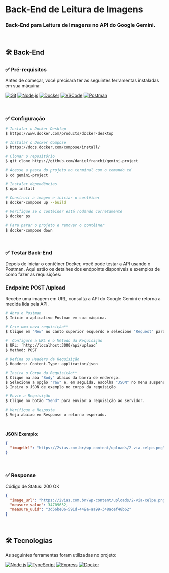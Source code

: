 # Back-End de Leitura de Imagens
### Back-End para Leitura de Imagens no API do Google Gemini.

<br />

## 🛠 Back-End

### :white_check_mark: Pré-requisitos

Antes de começar, você precisará ter as seguintes ferramentas instaladas em sua máquina:

[![Git](https://img.shields.io/badge/Git-Link-2bce3a?style=for-the-badge&logo=git)](https://git-scm.com/)&nbsp;[![Node.js](https://img.shields.io/badge/Node.js-Link-2bce3a?style=for-the-badge&logo=node.js)](https://nodejs.org/en/)&nbsp;[![Docker](https://img.shields.io/badge/Docker-Link-2bce3a?style=for-the-badge&logo=docker)](https://www.docker.com/) [![VSCode](https://img.shields.io/badge/VSCode-Link-2bce3a?style=for-the-badge&logo=visual-studio-code)](https://code.visualstudio.com/) [![Postman](https://img.shields.io/badge/Postman-Link-2bce3a?style=for-the-badge&logo=postman)](https://www.postman.com/downloads/)&nbsp;

<br />

### :white_check_mark: Configuração

```bash
# Instalar o Docker Desktop
$ https://www.docker.com/products/docker-desktop

# Instalar o Docker Compose
$ https://docs.docker.com/compose/install/

# Clonar o repositório
$ git clone https://github.com/danielfranchi/gemini-project

# Acesse a pasta do projeto no terminal com o comando cd
$ cd gemini-project

# Instalar dependências
$ npm install

# Construir a imagem e iniciar o contêiner
$ docker-compose up --build

# Verifique se o contêiner está rodando corretamente
$ docker ps

# Para parar o projeto e remover o contêiner
$ docker-compose down
```
<br />

### :white_check_mark: Testar Back-End

Depois de iniciar o contêiner Docker, você pode testar a API usando o Postman. Aqui estão os detalhes dos endpoints disponíveis e exemplos de como fazer as requisições:

### Endpoint: POST /upload
Recebe uma imagem em URL, consulta a API do Google Gemini e retorna a medida lida pela API.

```bash
# Abra o Postman
$ Inicie o aplicativo Postman em sua máquina.

# Crie uma nova requisição**  
$ Clique em "New" no canto superior esquerdo e selecione "Request" para criar uma nova requisição.

#  Configure a URL e o Método da Requisição
$ URL: `http://localhost:3000/api/upload`  
$ Method: POST

# Defina os Headers da Requisição
$ Headers: Content-Type: application/json

# Insira o Corpo da Requisição**
$ Clique na aba "Body" abaixo da barra de endereço.
$ Selecione a opção "raw" e, em seguida, escolha "JSON" no menu suspenso que aparece ao lado.
$ Insira o JSON de exemplo no corpo da requisição

# Envie a Requisição  
$ Clique no botão "Send" para enviar a requisição ao servidor.

# Verifique a Resposta
$ Veja abaixo em Response o retorno esperado.
```
<br />

**JSON Exemplo:**
```json
{
  "imageUrl": "https://2vias.com.br/wp-content/uploads/2-via-celpe.png"
}
```

<br />

### :white_check_mark: Response
Código de Status: 200 OK

```json
{
  "image_url": "https://2vias.com.br/wp-content/uploads/2-via-celpe.png",
  "measure_value": 34709632,
  "measure_uuid": "3d56be06-591d-449a-aa99-348acef48b62"
}
```

<br />

## 🛠 Tecnologias

As seguintes ferramentas foram utilizadas no projeto:

[![Node.js](https://img.shields.io/badge/Node.js-Link-2bce3a?style=for-the-badge&logo=node.js)](https://nodejs.org/en/) [![TypeScript](https://img.shields.io/badge/TypeScript-Link-2bce3a?style=for-the-badge&logo=typescript)](https://www.typescriptlang.org/)&nbsp;[![Express](https://img.shields.io/badge/Express-Link-2bce3a?style=for-the-badge&logo=express)](https://expressjs.com/) [![Docker](https://img.shields.io/badge/Docker-Link-2bce3a?style=for-the-badge&logo=docker)](https://www.docker.com/)

